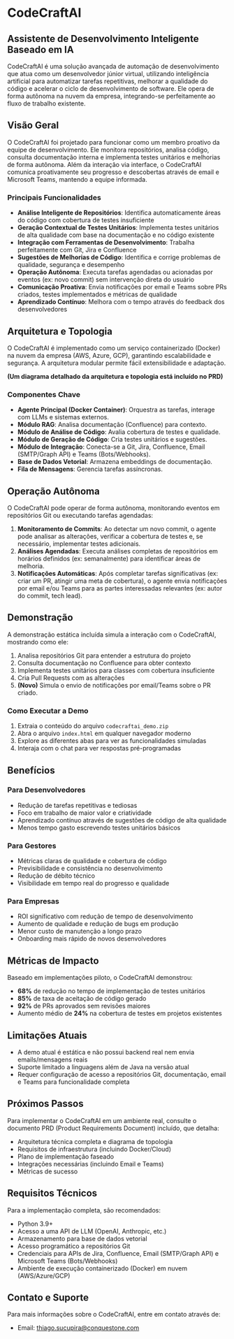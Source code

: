 # CodeCraftAI

## Assistente de Desenvolvimento Inteligente Baseado em IA

CodeCraftAI é uma solução avançada de automação de desenvolvimento que atua como um desenvolvedor júnior virtual, utilizando inteligência artificial para automatizar tarefas repetitivas, melhorar a qualidade do código e acelerar o ciclo de desenvolvimento de software. Ele opera de forma autônoma na nuvem da empresa, integrando-se perfeitamente ao fluxo de trabalho existente.

## Visão Geral

O CodeCraftAI foi projetado para funcionar como um membro proativo da equipe de desenvolvimento. Ele monitora repositórios, analisa código, consulta documentação interna e implementa testes unitários e melhorias de forma autônoma. Além da interação via interface, o CodeCraftAI comunica proativamente seu progresso e descobertas através de email e Microsoft Teams, mantendo a equipe informada.

### Principais Funcionalidades

- **Análise Inteligente de Repositórios**: Identifica automaticamente áreas do código com cobertura de testes insuficiente
- **Geração Contextual de Testes Unitários**: Implementa testes unitários de alta qualidade com base na documentação e no código existente
- **Integração com Ferramentas de Desenvolvimento**: Trabalha perfeitamente com Git, Jira e Confluence
- **Sugestões de Melhorias de Código**: Identifica e corrige problemas de qualidade, segurança e desempenho
- **Operação Autônoma**: Executa tarefas agendadas ou acionadas por eventos (ex: novo commit) sem intervenção direta do usuário
- **Comunicação Proativa**: Envia notificações por email e Teams sobre PRs criados, testes implementados e métricas de qualidade
- **Aprendizado Contínuo**: Melhora com o tempo através do feedback dos desenvolvedores

## Arquitetura e Topologia

O CodeCraftAI é implementado como um serviço containerizado (Docker) na nuvem da empresa (AWS, Azure, GCP), garantindo escalabilidade e segurança. A arquitetura modular permite fácil extensibilidade e adaptação.

**(Um diagrama detalhado da arquitetura e topologia está incluído no PRD)**

### Componentes Chave

- **Agente Principal (Docker Container)**: Orquestra as tarefas, interage com LLMs e sistemas externos.
- **Módulo RAG**: Analisa documentação (Confluence) para contexto.
- **Módulo de Análise de Código**: Avalia cobertura de testes e qualidade.
- **Módulo de Geração de Código**: Cria testes unitários e sugestões.
- **Módulo de Integração**: Conecta-se a Git, Jira, Confluence, Email (SMTP/Graph API) e Teams (Bots/Webhooks).
- **Base de Dados Vetorial**: Armazena embeddings de documentação.
- **Fila de Mensagens**: Gerencia tarefas assíncronas.

## Operação Autônoma

O CodeCraftAI pode operar de forma autônoma, monitorando eventos em repositórios Git ou executando tarefas agendadas:

1.  **Monitoramento de Commits**: Ao detectar um novo commit, o agente pode analisar as alterações, verificar a cobertura de testes e, se necessário, implementar testes adicionais.
2.  **Análises Agendadas**: Executa análises completas de repositórios em horários definidos (ex: semanalmente) para identificar áreas de melhoria.
3.  **Notificações Automáticas**: Após completar tarefas significativas (ex: criar um PR, atingir uma meta de cobertura), o agente envia notificações por email e/ou Teams para as partes interessadas relevantes (ex: autor do commit, tech lead).

## Demonstração

A demonstração estática incluída simula a interação com o CodeCraftAI, mostrando como ele:

1.  Analisa repositórios Git para entender a estrutura do projeto
2.  Consulta documentação no Confluence para obter contexto
3.  Implementa testes unitários para classes com cobertura insuficiente
4.  Cria Pull Requests com as alterações
5.  **(Novo)** Simula o envio de notificações por email/Teams sobre o PR criado.

### Como Executar a Demo

1.  Extraia o conteúdo do arquivo `codecraftai_demo.zip`
2.  Abra o arquivo `index.html` em qualquer navegador moderno
3.  Explore as diferentes abas para ver as funcionalidades simuladas
4.  Interaja com o chat para ver respostas pré-programadas

## Benefícios

### Para Desenvolvedores
- Redução de tarefas repetitivas e tediosas
- Foco em trabalho de maior valor e criatividade
- Aprendizado contínuo através de sugestões de código de alta qualidade
- Menos tempo gasto escrevendo testes unitários básicos

### Para Gestores
- Métricas claras de qualidade e cobertura de código
- Previsibilidade e consistência no desenvolvimento
- Redução de débito técnico
- Visibilidade em tempo real do progresso e qualidade

### Para Empresas
- ROI significativo com redução de tempo de desenvolvimento
- Aumento de qualidade e redução de bugs em produção
- Menor custo de manutenção a longo prazo
- Onboarding mais rápido de novos desenvolvedores

## Métricas de Impacto

Baseado em implementações piloto, o CodeCraftAI demonstrou:

- **68%** de redução no tempo de implementação de testes unitários
- **85%** de taxa de aceitação de código gerado
- **92%** de PRs aprovados sem revisões maiores
- Aumento médio de **24%** na cobertura de testes em projetos existentes

## Limitações Atuais

- A demo atual é estática e não possui backend real nem envia emails/mensagens reais
- Suporte limitado a linguagens além de Java na versão atual
- Requer configuração de acesso a repositórios Git, documentação, email e Teams para funcionalidade completa

## Próximos Passos

Para implementar o CodeCraftAI em um ambiente real, consulte o documento PRD (Product Requirements Document) incluído, que detalha:

- Arquitetura técnica completa e diagrama de topologia
- Requisitos de infraestrutura (incluindo Docker/Cloud)
- Plano de implementação faseado
- Integrações necessárias (incluindo Email e Teams)
- Métricas de sucesso

## Requisitos Técnicos

Para a implementação completa, são recomendados:

- Python 3.9+
- Acesso a uma API de LLM (OpenAI, Anthropic, etc.)
- Armazenamento para base de dados vetorial
- Acesso programático a repositórios Git
- Credenciais para APIs de Jira, Confluence, Email (SMTP/Graph API) e Microsoft Teams (Bots/Webhooks)
- Ambiente de execução containerizado (Docker) em nuvem (AWS/Azure/GCP)

## Contato e Suporte

Para mais informações sobre o CodeCraftAI, entre em contato através de:

- Email: thiago.sucupira@conquestone.com
